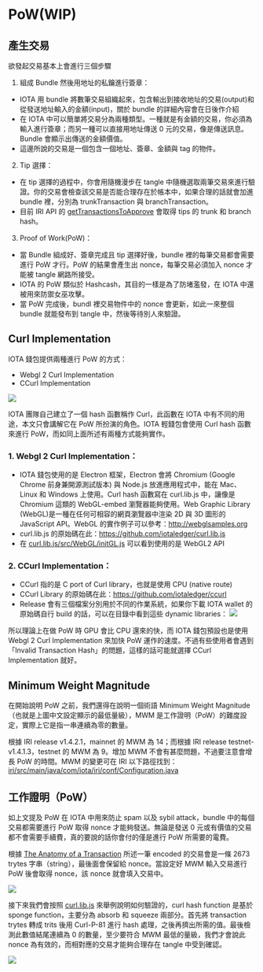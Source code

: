 # PoW(WIP)
## 產生交易
欲發起交易基本上會進行三個步驟
1. 組成 Bundle 然後用地址的私鑰進行簽章：
- IOTA 用 bundle 將數筆交易組織起來，包含輸出到接收地址的交易(output)和從發送地址輸入的金額(input)，關於 bundle 的詳細內容會在日後作介紹
- 在 IOTA 中可以簡單將交易分為兩種類型。一種就是有金額的交易，你必須為輸入進行簽章；而另一種可以直接用地址傳送 0 元的交易，像是傳送訊息。Bundle 會顯示出傳送的金額價值。
- 這邊所說的交易是一個包含一個地址、簽章、金額與 tag 的物件。
2. Tip 選擇：
- 在 tip 選擇的過程中，你會用隨機漫步在 tangle 中隨機選取兩筆交易來進行驗證。你的交易會檢查該交易是否能合理存在於帳本中，如果合理的話就會加進 bundle 裡，分別為 trunkTransaction 與 branchTransaction。
- 目前 IRI API 的 [getTransactionsToApprove](https://iota.readme.io/reference#gettransactionstoapprove) 會取得 tips 的 trunk 和 branch hash。
3. Proof of Work(PoW)：
- 當 Bundle 組成好、簽章完成且 tip 選擇好後，bundle 裡的每筆交易都會需要進行 PoW 才行。PoW 的結果會產生出 nonce，每筆交易必須加入 nonce 才能被 tangle 網路所接受。
- IOTA 的 PoW 類似於 Hashcash，其目的一樣是為了防堵濫發，在 IOTA 中還被用來防禦女巫攻擊。
- 當 PoW 完成後，bundl 裡交易物件中的 nonce 會更新，如此一來整個 bundle 就能發布到 tangle 中，然後等待別人來驗證。

## Curl Implementation
IOTA 錢包提供兩種進行 PoW 的方式：
- Webgl 2 Curl Implementation
- CCurl Implementation

![](https://i.imgur.com/BCGhdaP.png)

IOTA 團隊自己建立了一個 hash 函數稱作 Curl，此函數在 IOTA 中有不同的用途，本文只會講解它在 PoW 所扮演的角色。IOTA 輕錢包會使用 Curl hash 函數來進行 PoW，而如同上面所述有兩種方式能夠實作。

### 1. Webgl 2 Curl Implementation：
- IOTA 錢包使用的是 Electron 框架，Electron 會將 Chromium (Google Chrome 前身兼開源測試版本) 與 Node.js 放進應用程式中，能在 Mac、Linux 和 Windows 上使用。Curl hash 函數寫在 curl.lib.js 中，讓像是 Chromium 這類的 WebGL-embed 瀏覽器能夠使用。Web Graphic Library (WebGL)是一種在任何可相容的網頁瀏覽器中渲染 2D 與 3D 圖形的JavaScript API。WebGL 的實作例子可以參考：http://webglsamples.org
- curl.lib.js 的原始碼在此：https://github.com/iotaledger/curl.lib.js
- 在 [curl.lib.js/src/WebGL/initGL.js](https://github.com/iotaledger/curl.lib.js/blob/master/src/WebGL/initGL.js) 可以看到使用的是 WebGL2 API

### 2. CCurl Implementation：
- CCurl 指的是 C port of Curl library，也就是使用 CPU (native route)
- CCurl Library 的原始碼在此：https://github.com/iotaledger/ccurl
- Release 會有三個檔案分別用於不同的作業系統，如果你下載 IOTA wallet 的原始碼自行 build 的話，可以在目錄中看到這些 dynamic libraries：
![](https://i.imgur.com/NGdgy5z.png)

所以理論上在做 PoW 時 GPU 會比 CPU 還來的快，而 IOTA 錢包預設也是使用 Webgl 2 Curl Implementation 來加快 PoW 運作的速度。不過有些使用者會遇到「Invalid Transaction Hash」的問題，這樣的話可能就選擇 CCurl Implementation 就好。



## Minimum Weight Magnitude
在開始說明 PoW 之前，我們還得在說明一個術語 Minimum Weight Magnitude（也就是上圖中文設定顯示的最低量級），MWM 是工作證明（PoW）的難度設定，實際上它是指一串連續為零的數量。

根據 IRI release v1.4.2.1，mainnet 的 MWM 為 14；而根據 IRI release testnet-v1.4.1.3，testnet 的 MWM 為 9。增加 MWM 不會有甚麼問題，不過要注意會增長 PoW 的時間。MWM 的變更可在 IRI 以下路徑找到：[ iri/src/main/java/com/iota/iri/conf/Configuration.java](https://github.com/iotaledger/iri/blob/dev/src/main/java/com/iota/iri/conf/Configuration.java)

## 工作證明（PoW）
如上文提及 PoW 在 IOTA 中用來防止 spam 以及 sybil attack，bundle 中的每個交易都需要進行 PoW 取得 nonce 才能夠發送。無論是發送 0 元或有價值的交易都不會需要手續費，真的要說的話你會付的僅是進行 PoW 所需要的電費。

根據 [The Anatomy of a Transaction](https://docs.iota.org/introduction/iota-token/anatomy-of-a-transaction) 所述一筆 encoded 的交易會是一條 2673 trytes 字串（string），最後面會保留給 nonce。當設定好 MWM 輸入交易進行 PoW 後會取得 nonce，該 nonce 就會填入交易中。

![](https://i.imgur.com/lh8ZGOG.png)

接下來我們會按照 [curl.lib.js](https://github.com/iotaledger/curl.lib.js) 來舉例說明如何驗證的，curl hash function 是基於 sponge function，主要分為 absorb 和 squeeze 兩部分。首先將 transaction trytes 轉成 trits 後用 Curl-P-81 進行 hash 處理，之後再擠出所需的值。最後檢測此數值結尾連續為 0 的數量，至少要符合 MWM 最低的量級，我們才會說此 nonce 為有效的，而相對應的交易才能夠合理存在 tangle 中受到確認。

![](https://i.imgur.com/lDPKCnL.png)
